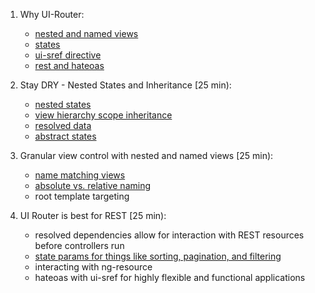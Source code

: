 1. Why UI-Router:
    - [nested and named views](https://githu-com/angular-ui/ui-router/wiki/Multiple-Named-Views)
    - [states](https://githu-com/angular-ui/ui-router/wiki#state-manager)
    - [ui-sref directive](https://githu-com/angular-ui/ui-router/wiki/Quick-Reference#ui-sref)
    - [rest and hateoas](http://spring.io/understanding/HATEOAS)
    
2. Stay DRY - Nested States and Inheritance [25 min): 
    - [nested states](https://githu-com/angular-ui/ui-router/wiki/Nested-States-%26-Nested-Views#methods-for-nesting-states)
    - [view hierarchy scope inheritance](https://githu-com/angular-ui/ui-router/wiki/Nested-States-%26-Nested-Views#methods-for-nesting-states)
    - [resolved data](https://githu-com/angular-ui/ui-router/wiki/Nested-States-%26-Nested-Views#inherited-resolved-dependencies)
    - [abstract states](https://githu-com/angular-ui/ui-router/wiki/Nested-States-%26-Nested-Views#abstract-states)

4. Granular view control with nested and named views [25 min):
    - [name matching views](https://githu-com/angular-ui/ui-router/wiki/Multiple-Named-Views#example---name-matching)
    - [absolute vs. relative naming](https://githu-com/angular-ui/ui-router/wiki/Multiple-Named-Views#view-names---relative-vs-absolute-names)
    - root template targeting
    
5. UI Router is best for REST [25 min):
    - resolved dependencies allow for interaction with REST resources before controllers run
    - [state params for things like sorting, pagination, and filtering](https://githu-com/angular-ui/ui-router/wiki/Quick-Reference#stateparams-1)
    - interacting with ng-resource
    - hateoas with ui-sref for highly flexible and functional applications